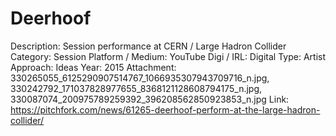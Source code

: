 # Deerhoof

Description: Session performance at CERN / Large Hadron Collider
Category: Session
Platform / Medium: YouTube
Digi / IRL: Digital
Type: Artist
Approach: Ideas
Year: 2015
Attachment: 330265055_6125290907514767_1066935307943709716_n.jpg, 330242792_171037828977655_8368121128608794175_n.jpg, 330087074_200975789259392_396208562850923853_n.jpg
Link: https://pitchfork.com/news/61265-deerhoof-perform-at-the-large-hadron-collider/